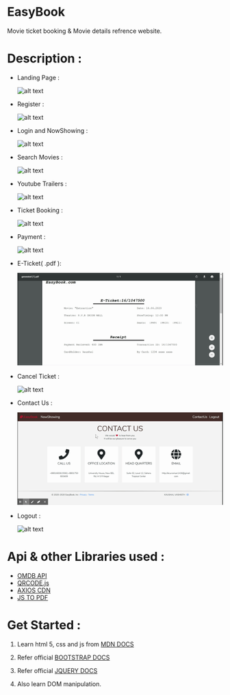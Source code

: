 # EasyBook
Movie ticket booking & Movie details refrence website.

Description :
==========
+ Landing Page :
  
  ![alt text](/screenshots/opening_page.gif "Landing Page")
+ Register :
  
  ![alt text](/screenshots/register.gif "Register")
+ Login and NowShowing :
  
  ![alt text](/screenshots/login.gif "Login")
+ Search Movies :
  
  ![alt text](/screenshots/browseMovies.gif "Search Movies")
+ Youtube Trailers :
  
  ![alt text](/screenshots/trailer.gif "Go to Youtube Trailers")
+ Ticket Booking :
  
  ![alt text](/screenshots/booking.gif "Booking")

+ Payment :
  
  ![alt text](/screenshots/paymentPortal.gif "Payment")

+ E-Ticket( .pdf ):
  
  ![alt text](/screenshots/ticket.gif "E-Ticket")

+ Cancel Ticket :

  ![alt text](/screenshots/cancel.gif "cancel Ticket")

+ Contact Us :
  
  ![alt text](/screenshots/contactus.gif "Contact Us")
+ Logout : 
  
  ![alt text](/screenshots/logout.gif "Logout")

Api & other Libraries used :
======
+ [OMDB API](http://www.omdbapi.com/)
+ [QRCODE.js](https://davidshimjs.github.io/qrcodejs/)
+ [AXIOS CDN](https://www.npmjs.com/package/axios)
+ [JS TO PDF](https://parall.ax/products/jspdf)

Get Started :
=====
1. Learn html 5, css and js from [MDN DOCS](https://developer.mozilla.org/en-US/docs/Learn)
2. Refer official [BOOTSTRAP DOCS](https://getbootstrap.com/)

3. Refer official [JQUERY DOCS](https://jquery.com/)
4. Also learn DOM manipulation.